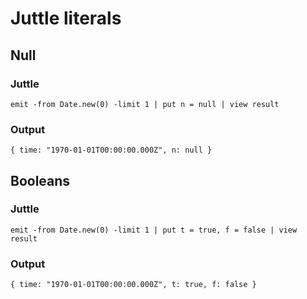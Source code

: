 # Juttle literals

## Null

### Juttle

    emit -from Date.new(0) -limit 1 | put n = null | view result

### Output

    { time: "1970-01-01T00:00:00.000Z", n: null }

## Booleans

### Juttle

    emit -from Date.new(0) -limit 1 | put t = true, f = false | view result

### Output

    { time: "1970-01-01T00:00:00.000Z", t: true, f: false }
